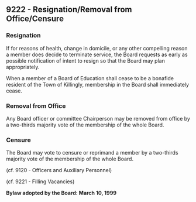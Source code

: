 ## 9222 - Resignation/Removal from Office/Censure

### Resignation

If for reasons of health, change in domicile, or any other compelling reason a member does decide to terminate service, the Board requests as early as possible notification of intent to resign so that the Board may plan appropriately.

When a member of a Board of Education shall cease to be a bonafide resident of the Town of Killingly, membership in the Board shall immediately cease.

### Removal from Office

Any Board officer or committee Chairperson may be removed from office by a two-thirds majority vote of the membership of the whole Board.

### Censure

The Board may vote to censure or reprimand a member by a two-thirds majority vote of the membership of the whole Board.

(cf. 9120 - Officers and Auxiliary Personnel)

(cf. 9221 - Filling Vacancies)

**Bylaw adopted by the Board:  March 10, 1999**
